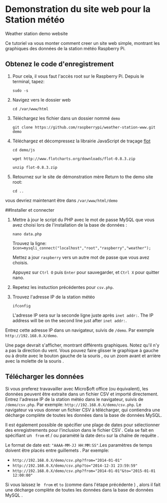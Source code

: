 # Demonstration du site web pour la Station météo
Weather station demo website

Ce tutoriel va vous monter comment creer un site web simple, montrant les graphiques des données de la station météo Raspberry Pi.

## Obtenez le code d'enregistrement

1. Pour cela, il vous faut l'accès root sur le Raspberry Pi. Depuis le terminal, tapez: 

    `sudo -s`

2. Navigez vers le dossier web

    `cd /var/www/html`

3. Téléchargez les fichier dans un dossier nommé `demo`

    `git clone https://github.com/raspberrypi/weather-station-www.git demo`
  
4. Téléchargez et décompressez la librairie JavaScript de traçage [flot](http://www.flotcharts.org/) 

    `cd demo/js`

    `wget http://www.flotcharts.org/downloads/flot-0.8.3.zip`

    `unzip flot-0.8.3.zip`


1. Retournez sur le site de démonstration mère Return to the demo site root:

    `cd ..`

vous devriez maintenant être dans `/var/www/html/demo`

##Installer et connecter
  
1. Mettre à jour le script du PHP avec le mot de passe MySQL que vous avez choisi lors de l'installation de la base de données :

    `nano data.php`
  
   Trouvez la ligne: `$con=mysqli_connect("localhost","root","raspberry","weather");`
  
    Mettez a jour  `raspberry` vers un autre mot de passe que vous avez choisis.
  
    Appuyez sur `Ctrl O` puis `Enter` pour sauvegarder, et `Ctrl X` pour quitter nano.
  
2. Repetez les instuction précédentes pour `csv.php`.

3. Trouvez l'adresse IP de la station météo
 
     `ifconfig`
  
    L'adresse IP sera sur la seconde ligne juste après `inet addr:`.
    The IP address will be on the second line just after `inet addr:`.

Entrez cette adresse IP dans un navigateur, suivis de `/demo`. Par exemple `http://192.168.0.X/demo`.
  
  Une page devrait s'afficher, montrant différents graphiques. Notez qu'il n'y a pas la direction du vent. 
  Vous pouvez faire glisser le graphique à gauche ou à droite avec le bouton gauche de la souris , ou un zoom avant et arrière avec la molette de la souris .
 

## Télécharger les données

Si vous preferez travavailler avec Micro$oft office (ou équivalent), les données peuvent être extraite dans un fichier CSV et importé directement.
Entrez l'adresse IP de la station météo dans le navigateur, suivis de `/demo/csv.php`. Par exemple: `http://192.168.0.X/demo/csv.php`. Le navigateur va vous donner un fichier CSV à télécharger, qui contiendra une décharge complète de toutes les données dans la base de données MySQL.

Il est également possible de spécifier une plage de dates pour sélectionner des enregistrements pour l'inclusion dans le fichier CSV . Cela se fait en spécifiant un ` from` et / ou paramèté la date de`to` sur la chaîne de requête .

Le format de date est: `"AAAA-MM-JJ HH:MM:SS"`.Les paramètres de temps doivent être placés entre guillemets . Par exemple:

  - `http://192.168.0.X/demo/csv.php?from="2014-01-01"`
  - `http://192.168.0.X/demo/csv.php?to="2014-12-31 23:59:59"`
  - `http://192.168.0.X/demo/csv.php?from="2014-01-01"&to="2015-01-01 12:00:00"`

  Si vous laissez le ` from` et `to` (comme dans l'étape précédente ) , alors il fait une décharge complète de toutes les données dans la base de données MySQL .
 

